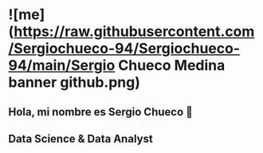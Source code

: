 # ![me](https://raw.githubusercontent.com/Sergiochueco-94/Sergiochueco-94/main/Sergio Chueco Medina banner github.png) 


## Hola, mi nombre es Sergio Chueco 👋

## Data Science & Data Analyst